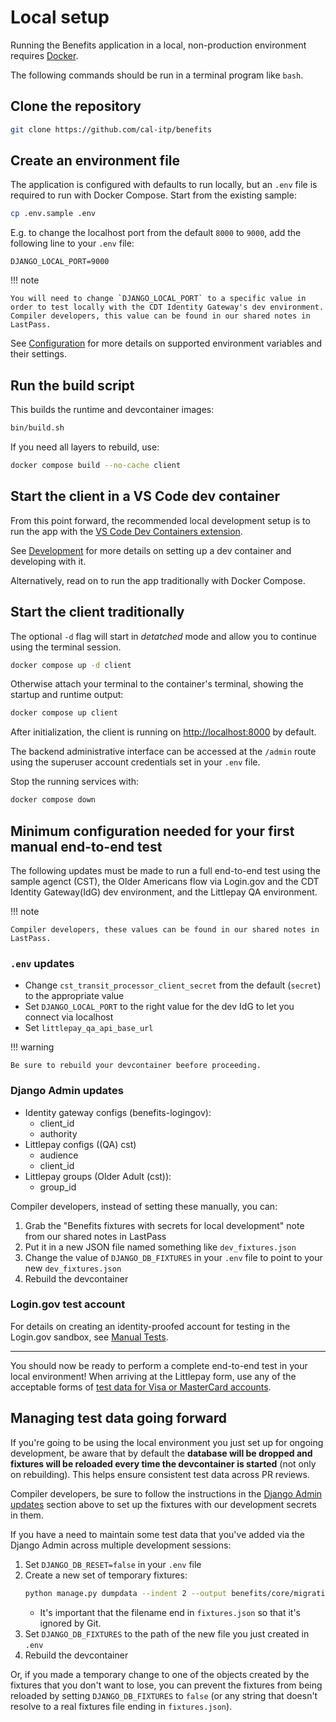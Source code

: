 # Local setup

Running the Benefits application in a local, non-production environment requires [Docker][docker].

The following commands should be run in a terminal program like `bash`.

## Clone the repository

```bash
git clone https://github.com/cal-itp/benefits
```

## Create an environment file

The application is configured with defaults to run locally, but an `.env` file is required to run with Docker Compose. Start from the existing sample:

```bash
cp .env.sample .env
```

E.g. to change the localhost port from the default `8000` to `9000`, add the following line to your `.env` file:

```env
DJANGO_LOCAL_PORT=9000
```

!!! note

    You will need to change `DJANGO_LOCAL_PORT` to a specific value in order to test locally with the CDT Identity Gateway's dev environment. Compiler developers, this value can be found in our shared notes in LastPass.

See [Configuration](../configuration) for more details on supported environment variables and their settings.

## Run the build script

This builds the runtime and devcontainer images:

```bash
bin/build.sh
```

If you need all layers to rebuild, use:

```bash
docker compose build --no-cache client
```

## Start the client in a VS Code dev container

From this point forward, the recommended local development setup is to run the app with the [VS Code Dev Containers extension](devcontainers).

See [Development](../development/) for more details on setting up a dev container and developing with it.

Alternatively, read on to run the app traditionally with Docker Compose.

## Start the client traditionally

The optional `-d` flag will start in _detatched_ mode and allow you to continue using the terminal session.

```bash
docker compose up -d client
```

Otherwise attach your terminal to the container's terminal, showing the startup and runtime output:

```bash
docker compose up client
```

After initialization, the client is running on <http://localhost:8000> by default.

The backend administrative interface can be accessed at the `/admin` route using the superuser account credentials set in your `.env` file.

Stop the running services with:

```bash
docker compose down
```

## Minimum configuration needed for your first manual end-to-end test

The following updates must be made to run a full end-to-end test using the sample agenct (CST), the Older Americans flow via Login.gov and the CDT Identity Gateway(IdG) dev environment, and the Littlepay QA environment.

!!! note

    Compiler developers, these values can be found in our shared notes in LastPass.

### `.env` updates

- Change `cst_transit_processor_client_secret` from the default (`secret`) to the appropriate value
- Set `DJANGO_LOCAL_PORT` to the right value for the dev IdG to let you connect via localhost
- Set `littlepay_qa_api_base_url`

!!! warning

    Be sure to rebuild your devcontainer beefore proceeding.

### Django Admin updates

- Identity gateway configs (benefits-logingov):
  - client_id
  - authority
- Littlepay configs ((QA) cst)
  - audience
  - client_id
- Littlepay groups (Older Adult (cst)):
  - group_id

Compiler developers, instead of setting these manually, you can:

1. Grab the "Benefits fixtures with secrets for local development" note from our shared notes in LastPass
1. Put it in a new JSON file named something like `dev_fixtures.json`
1. Change the value of `DJANGO_DB_FIXTURES` in your `.env` file to point to your new `dev_fixtures.json`
1. Rebuild the devcontainer

### Login.gov test account

For details on creating an identity-proofed account for testing in the Login.gov sandbox, see [Manual Tests](../tests/manual-tests/#getting-started-using-test-credentials).

---

You should now be ready to perform a complete end-to-end test in your local environment! When arriving at the Littlepay form, use any of the acceptable forms of [test data for Visa or MasterCard accounts](test-cards).

## Managing test data going forward

If you're going to be using the local environment you just set up for ongoing development, be aware that by default the **database will be dropped and fixtures will be reloaded every time the devcontainer is started** (not only on rebuilding). This helps ensure consistent test data across PR reviews.

Compiler developers, be sure to follow the instructions in the [Django Admin updates](#django-admin-updates) section above to set up the fixtures with our development secrets in them.

If you have a need to maintain some test data that you've added via the Django Admin across multiple development sessions:

1. Set `DJANGO_DB_RESET=false` in your `.env` file
1. Create a new set of temporary fixtures:
   ```bash
   python manage.py dumpdata --indent 2 --output benefits/core/migrations/temp_fixtures.json
   ```
   - It's important that the filename end in `fixtures.json` so that it's ignored by Git.
1. Set `DJANGO_DB_FIXTURES` to the path of the new file you just created in `.env`
1. Rebuild the devcontainer

Or, if you made a temporary change to one of the objects created by the fixtures that you don't want to lose, you can prevent the fixtures from being reloaded by setting `DJANGO_DB_FIXTURES` to `false` (or any string that doesn't resolve to a real fixtures file ending in `fixtures.json`).

[docker]: https://www.docker.com/products/docker-desktop
[devcontainers]: https://code.visualstudio.com/docs/devcontainers/containers
[data-migration]: https://github.com/cal-itp/benefits/tree/main/benefits/core/migrations
[logingov-internal]: https://docs.google.com/document/d/1bFynuiLy9POXYEYnLVEQJpAm1TVqlappN9lU9ev3Bvg/edit?tab=t.0#heading=h.bvwe1dyv15c5
[logingov-external]: https://developers.login.gov/testing/#testing-identity-proofing
[test-cards]: https://docs.stripe.com/testing?testing-method=card-numbers#cards
